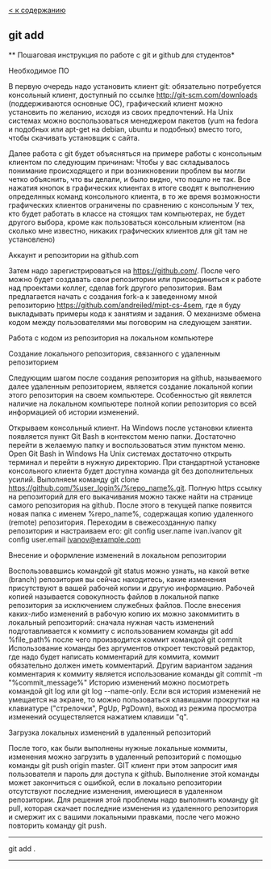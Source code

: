 [< к содержанию](./readme.md)

## git add 


** Пошаговая инструкция по работе с git и github для студентов* 

Необходимое ПО

В первую очередь надо установить клиент git: обязательно потребуется консольный клиент, доступный по ссылке http://git-scm.com/downloads (поддерживаются основные ОС), графический клиент можно установить по желанию, исходя из своих предпочтений. На Unix системах можно воспользоваться менеджером пакетов (yum на fedora и подобных или apt-get на debian, ubuntu и подобных) вместо того, чтобы скачивать установщик с сайта.

Далее работа с git будет объясняться на примере работы с консольным клиентом по следующим причинам:
Чтобы у вас складывалось понимание происходящего и при возникновении проблем вы могли четко объяснить, что вы делали, и было видно, что пошло не так.
Все нажатия кнопок в графических клиентах в итоге сводят к выполнению определнных команд консольного клиента, в то же время возможности графических клиентов ограничены по сравнению с консольным
У тех, кто будет работать в классе на стоящих там компьютерах, не будет другого выбора, кроме как пользоваться консольным клиентом (на сколько мне известно, никаких графических клиентов для git там не установлено)

Аккаунт и репозитории на github.com

Затем надо зарегистрироваться на https://github.com/. После чего можно будет создавать свои репозитории или присоединиться к работе над проектами коллег, сделав fork другого репозитория. Вам предлагается начать с создания fork-а к заведенному мной репозиторию https://github.com/andreiled/mipt-cs-4sem, где я буду выкладывать примеры кода к занятиям и задания. О механизме обмена кодом между пользователями мы поговорим на следующем занятии.

Работа с кодом из репозитория на локальном компьютере

Создание локального репозитория, связанного с удаленным репозиторием

Следующим шагом после создания репозитория на github, называемого далее удаленным репозиторием, является создание локальной копии этого репозитория на своем компьютере. Особенностью git явялется наличие на локальном компьютере полной копии репозитория со всей информацией об истории изменений.

Открываем консольный клиент.
На Windows после установки клиента появляется пункт Git Bash в контекстом меню папки. Достаточно перейти в желаемую папку и воспользоваться этим пунктом меню. Open Git Bash in Windows
На Unix системах достаточно открыть терминал и перейти в нужную директорию. При стандартной установке консольного клиента будет доступна команда git без дополнительных усилий.
Выполняем команду git clone https://github.com/%user_login%/%repo_name%.git. Полную https ссылку на репозиторий для его выкачивания можно также найти на странице самого репозитория на github. После этого в текущей папке появится новая папка с именем %repo_name%, содержащая копию удаленного (remote) репозитория.
Переходим в свежесозданную папку репозитория и настраиваем его:
git config user.name ivan.ivanov
git config user.email ivanov@example.com

Внесение и оформление изменений в локальном репозитории

Воспользовавшись командой git status можно узнать, на какой ветке (branch) репозитория вы сейчас находитесь, какие изменения присутствуют в вашей рабочей копии и другую информацию.
Рабочей копией называется совокупность файлов в локальной папке репозитория за исключением служебных файлов.
После внесения каких-либо изменений в рабочую копию их можно закоммитить в локальный репозиторий:
сначала нужная часть изменений подготавливается к коммиту с использованием команды git add %file_path%
после чего производится коммит командой git commit
Использование команды без аргументов откроет текстовый редактор, где надо будет написать комментарий для коммита, коммит обязательно должен иметь комментарий. Другим вариантом задания комментария к коммиту является использование команды git commit -m "%commit_message%"
Историю изменений можно посмотреть командой git log или git log --name-only. Если вся история изменений не умещается на экране, то можно пользоваться клавишами прокрутки на клавиатуре ("стрелочки", PgUp, PgDown), выход из режима просмотра изменений осуществляется нажатием клавиши "q".

Загрузка локальных изменений в удаленный репозиторий

После того, как были выполнены нужные локальные коммиты, изменения можно загрузить в удаленный репозиторий с помощью команды git push origin master. GIT клиент при этом запросит имя пользователя и пароль для доступа к github.
Выполнение этой команды может закончиться с ошибкой, если в локально репозитории отсутствуют последние изменения, имеющиеся в удаленном репозитории. Для решения этой проблемы надо выполнить команду git pull, которая скачает последние изменения из удаленного репозитория и смержит их с вашими локальными правками, после чего можно повторить команду git push.

***
git add .
***
